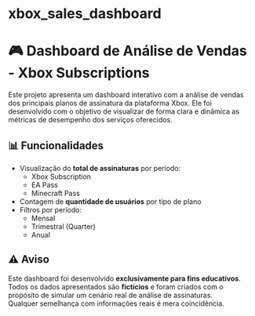 # xbox_sales_dashboard

# 🎮 Dashboard de Análise de Vendas - Xbox Subscriptions

Este projeto apresenta um dashboard interativo com a análise de vendas dos principais planos de assinatura da plataforma Xbox. Ele foi desenvolvido com o objetivo de visualizar de forma clara e dinâmica as métricas de desempenho dos serviços oferecidos.

## 📊 Funcionalidades

- Visualização do **total de assinaturas** por período:
  - Xbox Subscription
  - EA Pass
  - Minecraft Pass
- Contagem de **quantidade de usuários** por tipo de plano
- Filtros por período:
  - Mensal
  - Trimestral (Quarter)
  - Anual

## ⚠️ Aviso

Este dashboard foi desenvolvido **exclusivamente para fins educativos**.  
Todos os dados apresentados são **fictícios** e foram criados com o propósito de simular um cenário real de análise de assinaturas.  
Qualquer semelhança com informações reais é mera coincidência.

